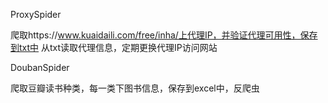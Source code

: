 ProxySpider

爬取https://www.kuaidaili.com/free/inha/上代理IP，并验证代理可用性，保存到txt中
从txt读取代理信息，定期更换代理IP访问网站

DoubanSpider

爬取豆瓣读书种类，每一类下图书信息，保存到excel中，反爬虫

